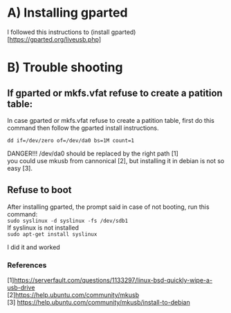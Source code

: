 # A) Installing gparted

I followed this instructions to (install gparted)[https://gparted.org/liveusb.php]  


# B) Trouble shooting

## If gparted or mkfs.vfat refuse to create a patition table: 
In case gparted or mkfs.vfat refuse to create a patition table, first do this command then follow the gparted install instructions. 

```dd if=/dev/zero of=/dev/da0 bs=1M count=1```

DANGER!!! /dev/da0 should be replaced by the right path [1]  
you could use mkusb from cannonical [2], but installing it in debian is not so easy [3].  

## Refuse to boot
After installing gparted, the prompt said in case of not booting, run this command:  
```sudo syslinux -d syslinux -fs /dev/sdb1```  
If syslinux is not installed  
```sudo apt-get install syslinux```  

I did it and worked




### References

[1]https://serverfault.com/questions/1133297/linux-bsd-quickly-wipe-a-usb-drive  
[2]https://help.ubuntu.com/community/mkusb  
[3] https://help.ubuntu.com/community/mkusb/install-to-debian  

